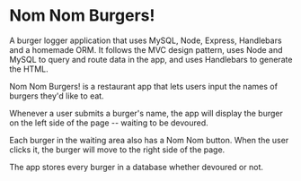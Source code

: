 # Nom Nom Burgers!

A burger logger application that uses MySQL, Node, Express, Handlebars and a homemade ORM. It follows the MVC design pattern, uses Node and MySQL to query and route data in the app, and uses Handlebars to generate the HTML.

Nom Nom Burgers! is a restaurant app that lets users input the names of burgers they'd like to eat.

Whenever a user submits a burger's name, the app will display the burger on the left side of the page -- waiting to be devoured.

Each burger in the waiting area also has a Nom Nom button. When the user clicks it, the burger will move to the right side of the page.

The app stores every burger in a database whether devoured or not.